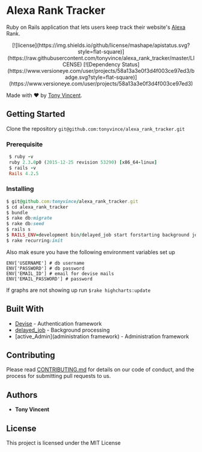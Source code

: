 # Alexa Rank Tracker
Ruby on Rails application that lets users keep track their website's [Alexa](http://www.alexa.com/siteinfo) Rank.
<p align="center">
[![license](https://img.shields.io/github/license/mashape/apistatus.svg?style=flat-square)](https://raw.githubusercontent.com/tonyvince/alexa_rank_tracker/master/LICENSE)
[![Dependency Status](https://www.versioneye.com/user/projects/58a13a3e0f3d4f003ce97ed3/badge.svg?style=flat-square)](https://www.versioneye.com/user/projects/58a13a3e0f3d4f003ce97ed3)
</p>

Made with ❤️ by <a href="mailto:tonyvince7@gmail.com">Tony Vincent</a>.

## Getting Started

Clone the repository `git@github.com:tonyvince/alexa_rank_tracker.git`

### Prerequisite

```ruby
 $ ruby -v
 ruby 2.3.0p0 (2015-12-25 revision 53290) [x86_64-linux]
 $ rails -v
 Rails 4.2.5

```


### Installing



```ruby
$ git@github.com:tonyvince/alexa_rank_tracker.git
$ cd alexa_rank_tracker
$ bundle
$ rake db:migrate
$ rake db:seed
$ rails s
$ RAILS_ENV=development bin/delayed_job start forstarting background jobs
$ rake recurring:init


```

Also mak esure you have the following environment variables set up

```
ENV['USERNAME'] # db username
ENV['PASSWORD'] # db password
ENV['EMAIL_ID'] # email for devise mails
ENV['EMAIL_PASSWORD'] # password 
```
If graphs are not showing up run `$rake highcharts:update`

## Built With

* [Devise](https://github.com/plataformatec/devise) - Authentication framework
* [delayed_job](https://github.com/collectiveidea/delayed_job_active_record) - Background processing
* [active_Admin](administration framework) - Administration framework

## Contributing

Please read [CONTRIBUTING.md](https://gist.github.com/PurpleBooth/b24679402957c63ec426) for details on our code of conduct, and the process for submitting pull requests to us.

 

## Authors

* **Tony Vincent** 

## License

This project is licensed under the MIT License